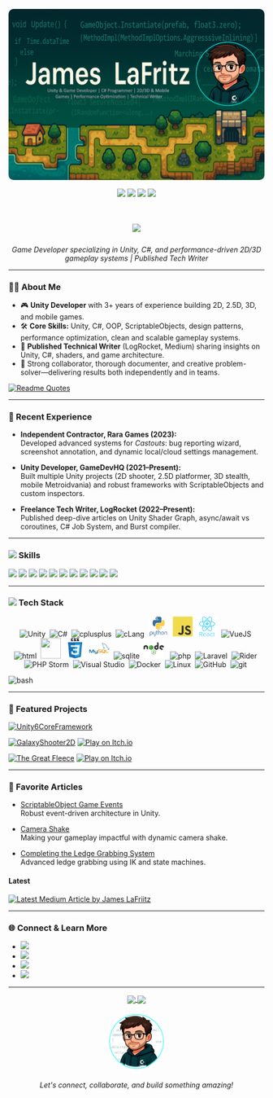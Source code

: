 <!-- Banner Illustration -->
<p align="center">
  <img src="./AvatarBanner.png" alt="Unity Game Developer Banner" style="max-width: 100%; border-radius: 10px;">
</p>

<p align="center">
  <a href="https://jameslafritz.github.io/JamesLaFritz/"><img src="https://img.shields.io/badge/Portfolio-21759B?style=for-the-badge&logo=wordpress&logoColor=white"/></a>
  <a href="https://www.linkedin.com/in/james-lafritz/"><img src="https://img.shields.io/badge/LinkedIn-0077B5?style=for-the-badge&logo=linkedin&logoColor=white"/></a> 
  <a href="https://ktmarine1999.medium.com/"><img src="https://img.shields.io/badge/Articles-12100E?style=for-the-badge&logo=medium&logoColor=white"/></a>
  <a href="https://ktmarine1999.itch.io/"><img src="https://img.shields.io/badge/itch.io-FA5C5C?style=for-the-badge&logo=Itch.io&logoColor=white"/></a>
</p>

<h1 align="center"><img src="https://capsule-render.vercel.app/api?text=Hi, I'm James LaFritz 👋️&animation=fadeIn&type=waving&color=gradient&height=100&theme=cobalt"/>
</h1>

<p align="center"><em>
Game Developer specializing in Unity, C#, and performance-driven 2D/3D gameplay systems | Published Tech Writer
</em></p>

---

### 👨‍💻 About Me

- 🎮 **Unity Developer** with 3+ years of experience building 2D, 2.5D, 3D, and mobile games.
- 🛠️ **Core Skills:** Unity, C#, OOP, ScriptableObjects, design patterns, performance optimization, clean and scalable gameplay systems.
- 📝 **Published Technical Writer** (LogRocket, Medium) sharing insights on Unity, C#, shaders, and game architecture.
- 🤝 Strong collaborator, thorough documenter, and creative problem-solver—delivering results both independently and in teams.

[![Readme Quotes](https://quotes-github-readme.vercel.app/api?type=horizontal)](https://github.com/piyushsuthar/github-readme-quotes)

---

### 💼 Recent Experience

- **Independent Contractor, Rara Games (2023):**  
  Developed advanced systems for _Castouts_: bug reporting wizard, screenshot annotation, and dynamic local/cloud settings management.

- **Unity Developer, GameDevHQ (2021–Present):**  
  Built multiple Unity projects (2D shooter, 2.5D platformer, 3D stealth, mobile Metroidvania) and robust frameworks with ScriptableObjects and custom inspectors.

- **Freelance Tech Writer, LogRocket (2022–Present):**  
  Published deep-dive articles on Unity Shader Graph, async/await vs coroutines, C# Job System, and Burst compiler.

---

### <img src="https://media4.giphy.com/media/v1.Y2lkPTc5MGI3NjExNXZ5ZDdoYTUycnZ2NzkzNG1xMXloZDNkMWd3c3Jxd3Rqa20zZTdkbSZlcD12MV9pbnRlcm5hbF9naWZfYnlfaWQmY3Q9Zw/V4NSR1NG2p0KeJJyr5/giphy.gif" height="40" /> Skills

<img src="https://img.shields.io/badge/Unity-000000?style=for-the-badge&logo=unity&logoColor=white"/> 
<img src="https://img.shields.io/badge/C%23-239120?style=for-the-badge&logo=c-sharp&logoColor=white"/> 
<img src="https://img.shields.io/badge/Game%20Development-FF6F00?style=for-the-badge&logo=unity&logoColor=white"/>  
<img src="https://img.shields.io/badge/OOP-239120?style=for-the-badge"/> 
<img src="https://img.shields.io/badge/Design%20Patterns-0066CC?style=for-the-badge"/> 
<img src="https://img.shields.io/badge/SOLID%20Principles_0-FF0000?style=for-the-badge"/>  
<img src="https://img.shields.io/badge/ScriptableObjects-7952B3?style=for-the-badge"/> 
<img src="https://img.shields.io/badge/Custom%20Editors-4CAF50?style=for-the-badge"/>  
<img src="https://img.shields.io/badge/Performance%20Optimization-8A2BE2?style=for-the-badge"/> 
<img src="https://img.shields.io/badge/Git-F05032?style=for-the-badge&logo=git&logoColor=white"/>  
<img src="https://img.shields.io/badge/Technical%20Writing-333333?style=for-the-badge&logo=medium&logoColor=white"/>

---

### <img src="https://media3.giphy.com/media/v1.Y2lkPTc5MGI3NjExdGRsOHIxaWxpaGowbHV4dWJ0bnEyN2NzeXkzMGFpZ283ZHhmMjRwZSZlcD12MV9pbnRlcm5hbF9naWZfYnlfaWQmY3Q9Zw/bGgsc5mWoryfgKBx1u/giphy.gif" height="40" /> Tech Stack

<p align="center">
  <!-- Unity -->
  <img src="https://cdn.jsdelivr.net/gh/devicons/devicon/icons/unity/unity-original.svg" title="Unity" alt="Unity" width="40" height="40"/>&nbsp;
  <!-- C# -->
  <img src="https://cdn.jsdelivr.net/gh/devicons/devicon/icons/csharp/csharp-original.svg" title="C#" alt="C#" width="40" height="40"/>&nbsp;
  <!-- C++ -->
  <img src="https://cdn.jsdelivr.net/gh/devicons/devicon/icons/cplusplus/cplusplus-original.svg" alt="cplusplus" width="40" height="40"/>&nbsp;
  <!-- C -->
  <img src="https://cdn.jsdelivr.net/gh/devicons/devicon/icons/c/c-original.svg" alt="cLang" width="40" height="40"/>&nbsp;
  <!-- Python -->
  <img src="https://raw.githubusercontent.com/devicons/devicon/master/icons/python/python-original-wordmark.svg" alt="python" width="40" height="40"/>&nbsp;
  <!-- Python -->
  <img src="https://raw.githubusercontent.com/devicons/devicon/master/icons/javascript/javascript-original.svg" alt="javascript" width="40" height="40" />&nbsp;
  <!-- React -->
  <img src="https://raw.githubusercontent.com/devicons/devicon/master/icons/react/react-original-wordmark.svg" alt="react" width="40" height="40" />&nbsp;
  <!-- VUE -->
  <img src="https://cdn.jsdelivr.net/gh/devicons/devicon/icons/vuejs/vuejs-original-wordmark.svg" alt="VueJS" width="40" height="40"/>&nbsp;
  <!-- HTML 5 -->
  <img src="https://cdn.jsdelivr.net/gh/devicons/devicon/icons/html5/html5-original.svg" alt="html" width="40" height="40"/>&nbsp;
  <!-- Boot Strap -->
  <img src="https://cdn.jsdelivr.net/gh/devicons/devicon@latest/icons/bootstrap/bootstrap-original-wordmark.svg" width="40" height="40" />&nbsp;
  <!-- CSS 3 -->
  <img src="https://raw.githubusercontent.com/devicons/devicon/master/icons/css3/css3-original-wordmark.svg" alt="css3" width="40" height="40" />&nbsp;
  <!-- My SQL -->
  <img src="https://raw.githubusercontent.com/devicons/devicon/master/icons/mysql/mysql-original-wordmark.svg" alt="mysql" width="40" height="40" />&nbsp;
  <!-- SQL Lite -->
  <img src="https://cdn.jsdelivr.net/gh/devicons/devicon@latest/icons/sqlite/sqlite-original-wordmark.svg" alt="sqlite" width="40" height="40" />&nbsp;        
  <!-- Node JS -->
  <img src="https://raw.githubusercontent.com/devicons/devicon/master/icons/nodejs/nodejs-original-wordmark.svg" alt="nodejs" width="40" height="40" />&nbsp;&nbsp;
  <!-- PHP -->
  <img src="https://cdn.jsdelivr.net/gh/devicons/devicon/icons/php/php-original.svg" alt="php" width="40" height="40"/>&nbsp;
  <!-- laravel -->
  <img src="https://cdn.jsdelivr.net/gh/devicons/devicon@latest/icons/laravel/laravel-original.svg" alt="Laravel" width="40" height="40"/>&nbsp;
  <!-- Rider -->
  <img src="https://resources.jetbrains.com/storage/products/company/brand/logos/Rider_icon.svg" title="Rider" alt="Rider" width="40" height="40"/>&nbsp;
  <!-- PHPStorm -->
  <img src="https://resources.jetbrains.com/storage/products/company/brand/logos/PhpStorm_icon.svg" title="PHP Storm" alt="PHP Storm" width="40" height="40"/>&nbsp;
  <!-- Visual Studio -->
  <img src="https://cdn.jsdelivr.net/gh/devicons/devicon/icons/visualstudio/visualstudio-plain.svg" title="Visual Studio" alt="Visual Studio" width="40" height="40"/>&nbsp;
  <!-- Docker -->
  <img src="https://cdn.jsdelivr.net/gh/devicons/devicon/icons/docker/docker-original.svg" title="Docker" alt="Docker" width="40" height="40"/>&nbsp;
  <!-- Linux -->
  <img src="https://cdn.jsdelivr.net/gh/devicons/devicon/icons/linux/linux-original.svg" title="Linux" alt="Linux" width="40" height="40"/>&nbsp;
  <!-- GitHub -->
  <img src="https://cdn.jsdelivr.net/gh/devicons/devicon/icons/github/github-original.svg" title="GitHub" alt="GitHub" width="40" height="40"/>&nbsp;
  <!-- Git -->
  <img src="https://cdn.jsdelivr.net/gh/devicons/devicon/icons/git/git-original.svg" alt="git" width="40" height="40"/>&nbsp;
  
<img src="https://cdn.jsdelivr.net/gh/devicons/devicon/icons/bash/bash-original.svg" alt="bash" width="45" height="45"/> &nbsp;
</p>

---

### 🚀 Featured Projects

[![**Unity6CoreFramework**](https://github-readme-stats.vercel.app/api/pin/?username=JamesLaFritz&repo=Unity6CoreFramework&theme=cobalt)](https://github.com/JamesLaFritz/Unity6CoreFramework)

[![**GalaxyShooter2D**](https://github-readme-stats.vercel.app/api/pin/?username=JamesLaFritz&repo=GalaxyShooter2D&theme=cobalt)](https://github.com/JamesLaFritz/GalaxyShooter2D)
[![Play on Itch.io](https://img.shields.io/badge/Play%20On%20Itch.io%20o-FA5C5C?style=for-the-badge&logo=Itch.io&logoColor=white)](https://ktmarine1999.itch.io/galaxy-shooter)

[![**The Great Fleece**](https://github-readme-stats.vercel.app/api/pin/?username=JamesLaFritz&repo=TheGreatFleece&theme=cobalt)](https://github.com/JamesLaFritz/TheGreatFleece)
[![Play on Itch.io](https://img.shields.io/badge/Play%20On%20Itch.io%20o-FA5C5C?style=for-the-badge&logo=Itch.io&logoColor=white)](https://ktmarine1999.itch.io/the-great-fleece)
  

---

### 📝 Favorite Articles

- [ScriptableObject Game Events](https://medium.com/dev-genius/scriptableobject-game-events-1f3401bbde72)  
  Robust event-driven architecture in Unity.

- [Camera Shake](https://ktmarine1999.medium.com/camera-shake-22a0dce41393)  
  Making your gameplay impactful with dynamic camera shake.

- [Completing the Ledge Grabbing System](https://blog.devgenius.io/completing-the-ledge-grabbing-system-9a4fef94be3b)  
  Advanced ledge grabbing using IK and state machines.
  
#### Latest
[![Latest Medium Article by James LaFriitz](https://github-readme-medium-silk.vercel.app/?username=@ktmarine1999)](https://medium.com/@ktmarine1999)

---

### 🌐 Connect & Learn More

- <a href="https://www.linkedin.com/in/james-lafritz/"><img src="https://img.shields.io/badge/LinkedIn-0077B5?style=for-the-badge&logo=linkedin&logoColor=white"/></a>
- <a href="https://ktmarine1999.medium.com/"><img src="https://img.shields.io/badge/Medium Blog-12100E?style=for-the-badge&logo=medium&logoColor=white"/></a>
- <a href="https://ktmarine1999.itch.io/"><img src="https://img.shields.io/badge/Itch.io Portfolio-FA5C5C?style=for-the-badge&logo=Itch.io&logoColor=white"/></a>
- <a href="https://jameslafritz.github.io/JamesLaFritz/"><img src="https://img.shields.io/badge/Portfolio-21759B?style=for-the-badge&logo=github&logoColor=white"/></a>

---

<p align="center">
   <a href="https://github.com/jameslafritz/github-readme-stats">
     <img height=200 align="center" src="https://github-readme-stats-jameslafritz.vercel.app/api?username=JamesLaFritz&show_icons=true&theme=cobalt" />
   </a>
   <a href="https://github.com/jameslafritz/convoychat">
     <img height=200 align="center" src="https://github-readme-stats.vercel.app/api/top-langs?username=JamesLaFritz&layout=compact&langs_count=8&card_width=320&theme=cobalt" />
   </a>
</p>

<p align="center">
  <img src="./AvatarRing.png" alt="JamesLaFritz avatar" width="120" style="border-radius: 50%;">
</p>

<p align="center">
  <em>Let's connect, collaborate, and build something amazing!</em>
</p>


<!-- Not Used

### Articles:
#### General
* [Singleton Pattern](https://blog.devgenius.io/game-programming-pattern-singleton-4a0070ca489b)
* [Using Git](https://ktmarine1999.medium.com/setting-up-git-for-unity-2b6b3622afac)
* [More Productive Layout](https://ktmarine1999.medium.com/more-productive-editor-layout-in-unity-c9071f989c4f)
* [Custome Attributes](https://blog.devgenius.io/making-the-inspector-look-better-175baf39ada0)
* [ScriptableObject Variables](https://blog.devgenius.io/script-communication-in-unity-using-scriptable-objects-ad2ef0d99c59)
* [ScriptableObject Game Events](https://blog.devgenius.io/scriptableobject-game-events-1f3401bbde72)
* [Custom Package Manager Package](https://blog.devgenius.io/creating-custom-packages-for-use-in-unity-7dfbaa49e4b4)
* [Upgrading A Project In Unity](https://blog.devgenius.io/upgrading-a-project-77deff090cdd)
* [Using Unity's Animation System](https://blog.devgenius.io/using-the-unity-animation-system-2fe137a56008)
* [Collectables](https://blog.devgenius.io/creating-collectables-in-unity-3291e6b96521)

#### Character Controller
* [Physics Based without a rigidbody](https://blog.devgenius.io/creating-a-physics-based-character-controller-in-unity-54ac9a23e2b3)
* [Double Jump](https://blog.devgenius.io/how-to-add-double-jump-to-your-game-a9ae11b7df5e)
* [Wall Sliding/Jumping](https://blog.devgenius.io/wall-jumping-sliding-in-unity-296bb75a539)
* [Pushing Objects](https://blog.devgenius.io/pushing-objects-in-unity-to-complete-puzzles-8181fd4a77d1)
* [Adding Animations to a Rigid Character](https://blog.devgenius.io/adding-animations-to-a-rigged-character-in-unity-c47b291a829f)
* [Ledge Grabbing](https://blog.devgenius.io/completing-the-ledge-grabbing-system-9a4fef94be3b)
* [Lader System](https://blog.devgenius.io/ladder-system-22ed1a5bb8a8)

#### Moving Platforms
* [Part 1](https://blog.devgenius.io/moving-platforms-in-unity-4d7299b2d013)
* [Part 2](https://blog.devgenius.io/moving-platform-part-2-71b3addbc462)
* [A diffrent way (Best Way)](https://blog.devgenius.io/moving-platform-a-different-way-ce5992cc8dec)
* [Slope and Slop Point Formulas](https://blog.devgenius.io/slope-formula-and-slop-point-formula-16f2496dbb86)
 -->